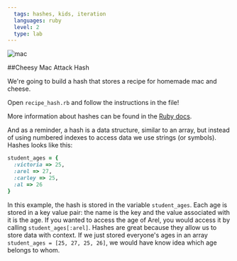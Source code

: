 ```yaml
---
  tags: hashes, kids, iteration
  languages: ruby
  level: 2
  type: lab
---
```


![mac](http://media.giphy.com/media/hrDNS8XeHoU0M/giphy.gif)

##Cheesy Mac Attack Hash

We're going to build a hash that stores a recipe for homemade mac and cheese.

Open `recipe_hash.rb` and follow the instructions in the file!

More information about hashes can be found in the [Ruby docs](http://www.ruby-doc.org/core-2.1.1/Hash.html).

And as a reminder, a hash is a data structure, similar to an array, but instead of using numbered indexes to access data we use strings (or symbols). Hashes looks like this:

```ruby
student_ages = {
  :victoria => 25,
  :arel => 27,
  :carley => 25, 
  :al => 26
}
```

In this example, the hash is stored in the variable `student_ages`. Each age is stored in a key value pair: the name is the key and the value associated with it is the age. If you wanted to access the age of Arel, you would access it by calling `student_ages[:arel]`. Hashes are great because they allow us to store data with context. If we just stored everyone's ages in an array `student_ages = [25, 27, 25, 26]`, we would have know idea which age belongs to whom.
